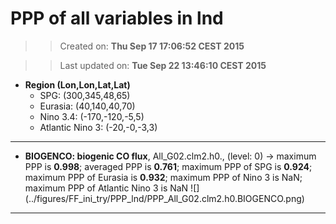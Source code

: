 PPP of all variables in lnd
==========
>> Created on: __Thu Sep 17 17:06:52 CEST 2015__ 
 
>> Last updated on: __Tue Sep 22 13:46:10 CEST 2015__ 

* __Region (Lon,Lon,Lat,Lat)__ 
  * SPG: (300,345,48,65) 
  * Eurasia: (40,140,40,70) 
  * Nino 3.4: (-170,-120,-5,5) 
  * Atlantic Nino 3: (-20,-0,-3,3) 

------ 

 * __BIOGENCO: biogenic CO flux__, All_G02.clm2.h0., (level: 0) -> maximum PPP is __0.998__; averaged PPP is __0.761__; maximum PPP of SPG is __0.924__; maximum PPP of Eurasia is __0.932__; maximum PPP of Nino 3 is NaN; maximum PPP of Atlantic Nino 3 is NaN  ![] (../figures/FF_ini_try/PPP_lnd/PPP_All_G02.clm2.h0.BIOGENCO.png)
 
------ 
 
